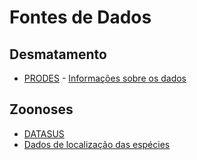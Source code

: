 # Fontes de Dados
## Desmatamento
- [PRODES](http://www.dpi.inpe.br/prodesdigital/prodesmunicipal.php) - [Informações sobre os dados](http://www.dpi.inpe.br/prodesdigital/municipios.html)

## Zoonoses
- [DATASUS](http://www2.datasus.gov.br/DATASUS/index.php?area=0203&id=34523091&VObj=http://tabnet.datasus.gov.br/cgi/deftohtm.exe?sinannet/cnv/dengueb)
- [Dados de localização das espécies](https://www.gbif.org/)
